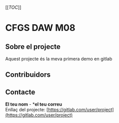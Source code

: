 [[_TOC_]]
# CFGS DAW M08
## Sobre el projecte
Aquest projecte és la meva primera demo en gitlab
## Contribuidors
## Contacte
**El teu nom** - ***el teu correu**
<br/>
Enllaç del projecte:
[https://gitlab.com/user/project](https://gitlab.com/user/project)
